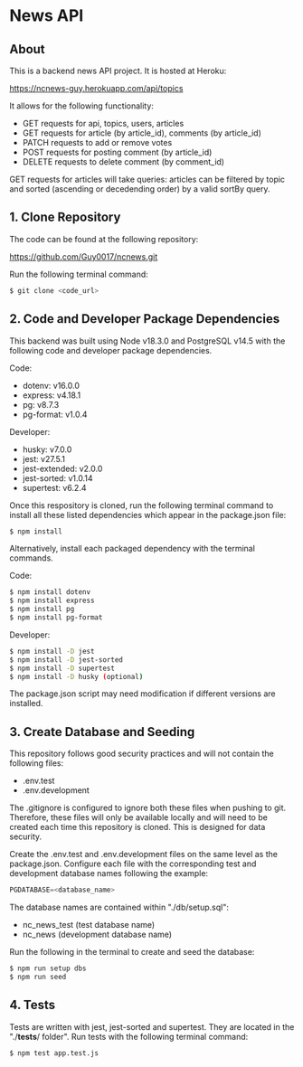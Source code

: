 # News API

## About

This is a backend news API project. It is hosted at Heroku:

https://ncnews-guy.herokuapp.com/api/topics

It allows for the following functionality:

- GET requests for api, topics, users, articles
- GET requests for article (by article_id), comments (by article_id)
- PATCH requests to add or remove votes
- POST requests for posting comment (by article_id)
- DELETE requests to delete comment (by comment_id)

GET requests for articles will take queries: articles can be filtered by topic and sorted (ascending or decedending order) by a valid sortBy query.

## 1. Clone Repository

The code can be found at the following repository:

https://github.com/Guy0017/ncnews.git

Run the following terminal command:

```bash
$ git clone <code_url>
```

## 2. Code and Developer Package Dependencies

This backend was built using Node v18.3.0 and PostgreSQL v14.5 with the following code and developer package dependencies.

Code:

- dotenv: v16.0.0
- express: v4.18.1
- pg: v8.7.3
- pg-format: v1.0.4

Developer:

- husky: v7.0.0
- jest: v27.5.1
- jest-extended: v2.0.0
- jest-sorted: v1.0.14
- supertest: v6.2.4

Once this respository is cloned, run the following terminal command to install all these listed dependencies which appear in the package.json file:

```bash
$ npm install
```

Alternatively, install each packaged dependency with the terminal commands.

Code:

```bash
$ npm install dotenv
$ npm install express
$ npm install pg
$ npm install pg-format
```

Developer:

```bash
$ npm install -D jest
$ npm install -D jest-sorted
$ npm install -D supertest
$ npm install -D husky (optional)
```

The package.json script may need modification if different versions are installed.

## 3. Create Database and Seeding

This repository follows good security practices and will not contain the following files:

- .env.test
- .env.development

The .gitignore is configured to ignore both these files when pushing to git. Therefore, these files will only be available locally and will need to be created each time this repository is cloned. This is designed for data security.

Create the .env.test and .env.development files on the same level as the package.json. Configure each file with the corresponding test and development database names following the example:

```js
PGDATABASE=<database_name>
```

The database names are contained within "./db/setup.sql":

- nc_news_test (test database name)
- nc_news (development database name)

Run the following in the terminal to create and seed the database:

```bash
$ npm run setup dbs
$ npm run seed
```

## 4. Tests

Tests are written with jest, jest-sorted and supertest. They are located in the "./__tests__/ folder". Run tests with the following terminal command:

```bash
$ npm test app.test.js
```
